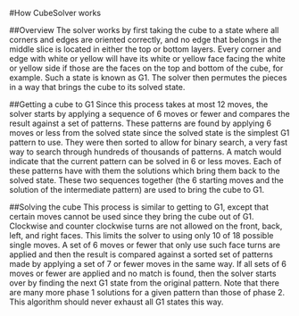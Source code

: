 #How CubeSolver works

##Overview
The solver works by first taking the cube to a state where all corners and edges are oriented correctly, and no edge that belongs in the 
middle slice is located in either the top or bottom layers. Every corner and edge with white or yellow will have its white or yellow face
facing the white or yellow side if those are the faces on the top and bottom of the cube, for example. Such a state is known as G1. The
solver then permutes the pieces in a way that brings the cube to its solved state.

##Getting a cube to G1
Since this process takes at most 12 moves, the solver starts by applying a sequence of 6 moves or fewer and compares the result against a 
set of patterns. These patterns are found by applying 6 moves or less from the solved state since the solved state is the simplest G1 
pattern to use. They were then sorted to allow for binary search, a very fast way to search through hundreds of thousands of patterns.
A match would indicate that the current pattern can be solved in 6 or less moves. Each of these patterns have with 
them the solutions which bring them back to the solved state. These two sequences together (the 6 starting moves and the solution of the 
intermediate pattern) are used to bring the cube to G1.

##Solving the cube
This process is similar to getting to G1, except that certain moves cannot be used since they bring the cube out of G1. Clockwise and 
counter clockwise turns are not allowed on the front, back, left, and right faces. This limits the solver to using only 10 of 18 possible
single moves. A set of 6 moves or fewer that only use such face turns are applied and then the result is compared against a sorted set of
patterns made by applying a set of 7 or fewer moves in the same way. If all sets of 6 moves or fewer are applied and no match is found, 
then the solver  starts over by finding the next G1 state from the original pattern. Note that there are many more phase 1 solutions for
a given pattern than those of phase 2. This algorithm should never exhaust all G1 states this way.

